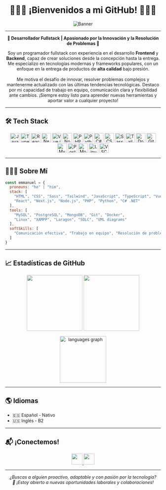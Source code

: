 <div id="header" align="center">
  <h1>👨🏻‍💻 <b>¡Bienvenidos a mi GitHub!</b> 👨🏻‍💻</h1>
  <img src="https://github.com/Emmanuelxs13/Emmanuelxs13/assets/123176096/87a4fa01-e170-46fb-92ad-4ef4947423f1" alt="Banner" />
</div>

---

<p align="center">
  <b>
    🚀 Desarrollador Fullstack | Apasionado por la Innovación y la Resolución de Problemas 🚀
  </b>
</p>

<p align="center">
Soy un programador fullstack con experiencia en el desarrollo <b>Frontend</b> y <b>Backend</b>, capaz de crear soluciones desde la concepción hasta la entrega. Me especializo en tecnologías modernas y frameworks populares, con un enfoque en la entrega de productos de <b>alta calidad</b> bajo presión. <br />
<br />
Me motiva el desafío de innovar, resolver problemas complejos y mantenerme actualizado con las últimas tendencias tecnológicas. Destaco por mi capacidad de trabajo en equipo, comunicación clara y flexibilidad ante cambios. ¡Siempre estoy listo para aprender nuevas herramientas y aportar valor a cualquier proyecto!
</p>

---

## 🛠️ Tech Stack

<p align="center">
  <img src="https://cdn.jsdelivr.net/gh/devicons/devicon/icons/javascript/javascript-original.svg" height="30" alt="JavaScript"/>
  <img src="https://cdn.jsdelivr.net/gh/devicons/devicon/icons/typescript/typescript-original.svg" height="30" alt="TypeScript"/>
  <img src="https://cdn.jsdelivr.net/gh/devicons/devicon/icons/react/react-original.svg" height="30" alt="React"/>
  <img src="https://cdn.jsdelivr.net/gh/devicons/devicon/icons/nextjs/nextjs-original.svg" height="30" alt="Next.js"/>
  <img src="https://cdn.jsdelivr.net/gh/devicons/devicon/icons/vuejs/vuejs-original.svg" height="30" alt="Vue.js"/>
  <img src="https://cdn.jsdelivr.net/gh/devicons/devicon/icons/nodejs/nodejs-original.svg" height="30" alt="Node.js"/>
  <img src="https://cdn.jsdelivr.net/gh/devicons/devicon/icons/php/php-original.svg" height="30" alt="PHP"/>
  <img src="https://cdn.jsdelivr.net/gh/devicons/devicon/icons/python/python-original.svg" height="30" alt="Python"/>
  <img src="https://cdn.jsdelivr.net/gh/devicons/devicon/icons/csharp/csharp-original.svg" height="30" alt="C#"/>
  <img src="https://cdn.jsdelivr.net/gh/devicons/devicon/icons/css3/css3-original.svg" height="30" alt="CSS3"/>
  <img src="https://cdn.jsdelivr.net/gh/devicons/devicon/icons/sass/sass-original.svg" height="30" alt="Sass"/>
  <img src="https://cdn.jsdelivr.net/gh/devicons/devicon/icons/tailwindcss/tailwindcss-plain.svg" height="30" alt="Tailwind"/>
  <img src="https://cdn.jsdelivr.net/gh/devicons/devicon/icons/docker/docker-original.svg" height="30" alt="Docker"/>
  <img src="https://cdn.jsdelivr.net/gh/devicons/devicon/icons/git/git-original.svg" height="30" alt="Git"/>
  <img src="https://cdn.jsdelivr.net/gh/devicons/devicon/icons/mysql/mysql-original.svg" height="30" alt="MySQL"/>
  <img src="https://cdn.jsdelivr.net/gh/devicons/devicon/icons/postgresql/postgresql-original.svg" height="30" alt="PostgreSQL"/>
  <img src="https://cdn.jsdelivr.net/gh/devicons/devicon/icons/mongodb/mongodb-original.svg" height="30" alt="MongoDB"/>
  <img src="https://cdn.jsdelivr.net/gh/devicons/devicon/icons/linux/linux-original.svg" height="30" alt="Linux"/>
  <img src="https://cdn.jsdelivr.net/gh/devicons/devicon/icons/vscode/vscode-original.svg" height="30" alt="VSCode"/>
</p>

---

## 👨🏻‍💻 Sobre Mí

```js
const emmanuel = {
  pronouns: "he" | "him",
  stack: [
    "HTML", "CSS", "Sass", "Tailwind", "JavaScript", "TypeScript", "Vue.js", 
    "React", "Next.js", "Node.js", "PHP", "Python", "C# .NET"
  ],
  tools: [
    "MySQL", "PostgreSQL", "MongoDB", "Git", "Docker", 
    "Linux", "XAMPP", "Laragon", "SDLC", "UML diagrams"
  ],
  softSkills: [
    "Comunicación efectiva", "Trabajo en equipo", "Resolución de problemas", "Gestión del tiempo", "Aprendizaje continuo"
  ]
}
```

---

## 📈 Estadísticas de GitHub

<p align="center">
  <img src="https://github-readme-stats.vercel.app/api?username=Emmanuelxs13&show_icons=true&theme=radical&hide_border=false" height="180"/>
  <img src="https://github-readme-streak-stats.herokuapp.com/?user=Emmanuelxs13&theme=radical&hide_border=false" height="180"/>
</p>
<p align="center">
  <img src="https://github-readme-stats.vercel.app/api/top-langs?username=Emmanuelxs13&locale=en&hide_title=false&layout=compact&card_width=320&langs_count=5&theme=radical&hide_border=false" height="150" alt="languages graph"  />
</p>

---

## 🌎 Idiomas

- 🇪🇸 Español - Nativo
- 🇺🇸 Inglés - B2

---

## 📬 ¡Conectemos!

<p align="center">
  <a href="mailto:emmanuelberriojimenez13@gmail.com" target="_blank">
    <img src="https://img.shields.io/badge/Gmail-Contactar-red?style=for-the-badge&logo=gmail&logoColor=white" height="35"/>
  </a>
  <a href="https://www.linkedin.com/in/emmanuel-berrio-jimenez/" target="_blank">
    <img src="https://img.shields.io/badge/LinkedIn-Perfil-0077B5?style=for-the-badge&logo=linkedin&logoColor=white" height="35"/>
  </a>
</p>

---

<p align="center">
  <i>
    ¿Buscas a alguien proactivo, adaptable y con pasión por la tecnología?<br>
    💼 ¡Estoy abierto a nuevas oportunidades laborales y colaboraciones!
  </i>
</p>
